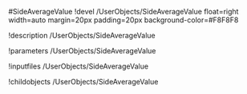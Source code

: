 <!-- MOOSE Object Documentation Stub: Remove this when content is added. -->
#SideAverageValue
!devel /UserObjects/SideAverageValue float=right width=auto margin=20px padding=20px background-color=#F8F8F8

!description /UserObjects/SideAverageValue

!parameters /UserObjects/SideAverageValue

!inputfiles /UserObjects/SideAverageValue

!childobjects /UserObjects/SideAverageValue
